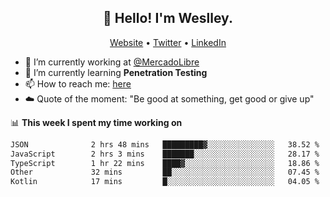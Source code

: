 <h2 align="center">👋 Hello! I'm Weslley.</h2>
<p align="center">
  <a href="http://weslleyneri.com.br">Website</a> •
  <a href="https://twitter.com/Weslley_Neri">Twitter</a> •
  <a href="https://www.linkedin.com/in/weslley-neri-3658908b">LinkedIn</a>
</p>


- 🔭 I’m currently working at [@MercadoLibre](https://github.com/mercadolibre)
- 🌱 I’m currently learning **Penetration Testing**
- 📫 How to reach me: [here](mailto:weslley39@gmail.com)
- ☁️ Quote of the moment: "Be good at something, get good or give up"

📊 **This week I spent my time working on**
<!--START_SECTION:waka-->

```txt
JSON              2 hrs 48 mins   █████████▓░░░░░░░░░░░░░░░   38.52 %
JavaScript        2 hrs 3 mins    ███████░░░░░░░░░░░░░░░░░░   28.17 %
TypeScript        1 hr 22 mins    ████▓░░░░░░░░░░░░░░░░░░░░   18.86 %
Other             32 mins         ██░░░░░░░░░░░░░░░░░░░░░░░   07.45 %
Kotlin            17 mins         █░░░░░░░░░░░░░░░░░░░░░░░░   04.05 %
```

<!--END_SECTION:waka-->

<!-- Inspired by https://github.com/gruselhaus/gruselhaus -->